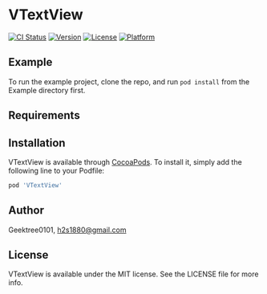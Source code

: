 # VTextView

[![CI Status](https://img.shields.io/travis/Geektree0101/VTextView.svg?style=flat)](https://travis-ci.org/Geektree0101/VTextView)
[![Version](https://img.shields.io/cocoapods/v/VTextView.svg?style=flat)](https://cocoapods.org/pods/VTextView)
[![License](https://img.shields.io/cocoapods/l/VTextView.svg?style=flat)](https://cocoapods.org/pods/VTextView)
[![Platform](https://img.shields.io/cocoapods/p/VTextView.svg?style=flat)](https://cocoapods.org/pods/VTextView)

## Example

To run the example project, clone the repo, and run `pod install` from the Example directory first.

## Requirements

## Installation

VTextView is available through [CocoaPods](https://cocoapods.org). To install
it, simply add the following line to your Podfile:

```ruby
pod 'VTextView'
```

## Author

Geektree0101, h2s1880@gmail.com

## License

VTextView is available under the MIT license. See the LICENSE file for more info.
